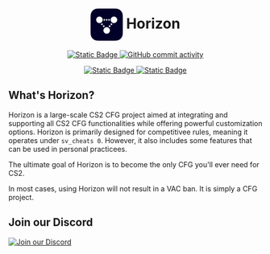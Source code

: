 <h1 align="center"><img src="./Misc/Icons/Horizon_dark.png" width="64" align="center"> Horizon</h1>

<p align="center">
    <a href="https://horizoncfg.top">
        <img alt="Static Badge" src="https://img.shields.io/badge/website-Horizon-blue?style=for-the-badge">
    </a>
    <a href="https://github.com/eLecCap1taL/Horizon/pulse">
        <img alt="GitHub commit activity" src="https://img.shields.io/github/commit-activity/m/eLecCap1taL/Horizon?style=for-the-badge">
    </a>
</p>
<p align="center">
    <a href="https://github.com/eLecCap1taL/Horizon">
        <img alt="Static Badge" src="https://img.shields.io/badge/Horizon-Horizon?style=for-the-badge&logo=github&labelColor=green&color=green">
    </a>
    <a href="https://github.com/eLecCap1taL/scfg">
        <img alt="Static Badge" src="https://img.shields.io/badge/SCFG-SCFG?style=for-the-badge&logo=github&labelColor=yellow&color=yellow">
    </a>
</p>

## What's Horizon?
Horizon is a large-scale CS2 CFG project aimed at integrating and supporting all CS2 CFG functionalities while offering powerful customization options. Horizon is primarily designed for competitivee rules, meaning it operates under `sv_cheats 0`. However, it also includes some features that can be used in personal practicees.

The ultimate goal of Horizon is to become the only CFG you'll ever need for CS2. 

In most cases, using Horizon will not result in a VAC ban. It is simply a CFG project. 

## Join our Discord

[![Join our Discord](https://discord.com/api/guilds/1274021425438789753/embed.png?style=banner2)](https://discord.gg/AW23HR4Fza)
